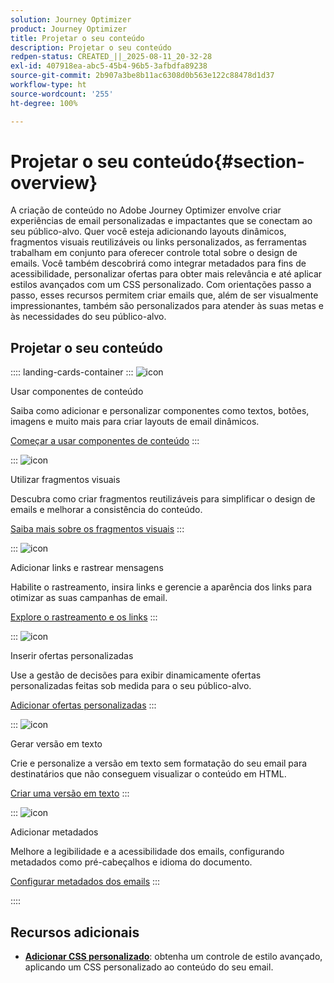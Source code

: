 ```yaml
---
solution: Journey Optimizer
product: Journey Optimizer
title: Projetar o seu conteúdo
description: Projetar o seu conteúdo
redpen-status: CREATED_||_2025-08-11_20-32-28
exl-id: 407918ea-abc5-45b4-96b5-3afbdfa89238
source-git-commit: 2b907a3be8b11ac6308d0b563e122c88478d1d37
workflow-type: ht
source-wordcount: '255'
ht-degree: 100%

---
```


# Projetar o seu conteúdo{#section-overview}

A criação de conteúdo no Adobe Journey Optimizer envolve criar experiências de email personalizadas e impactantes que se conectam ao seu público-alvo. Quer você esteja adicionando layouts dinâmicos, fragmentos visuais reutilizáveis ou links personalizados, as ferramentas trabalham em conjunto para oferecer controle total sobre o design de emails. Você também descobrirá como integrar metadados para fins de acessibilidade, personalizar ofertas para obter mais relevância e até aplicar estilos avançados com um CSS personalizado. Com orientações passo a passo, esses recursos permitem criar emails que, além de ser visualmente impressionantes, também são personalizados para atender às suas metas e às necessidades do seu público-alvo.

## Projetar o seu conteúdo

:::: landing-cards-container
:::
![icon](https://cdn.experienceleague.adobe.com/icons/puzzle-piece.svg)

Usar componentes de conteúdo

Saiba como adicionar e personalizar componentes como textos, botões, imagens e muito mais para criar layouts de email dinâmicos.

[Começar a usar componentes de conteúdo](../using/email/content-components.md)
:::

:::
![icon](https://cdn.experienceleague.adobe.com/icons/layer-group.svg?lang=pt-BR)

Utilizar fragmentos visuais

Descubra como criar fragmentos reutilizáveis para simplificar o design de emails e melhorar a consistência do conteúdo.

[Saiba mais sobre os fragmentos visuais](../using/email/use-visual-fragments.md)
:::

:::
![icon](https://cdn.experienceleague.adobe.com/icons/chart-line.svg)

Adicionar links e rastrear mensagens

Habilite o rastreamento, insira links e gerencie a aparência dos links para otimizar as suas campanhas de email.

[Explore o rastreamento e os links](../using/email/message-tracking.md)
:::

:::
![icon](https://cdn.experienceleague.adobe.com/icons/bullseye.svg)

Inserir ofertas personalizadas

Use a gestão de decisões para exibir dinamicamente ofertas personalizadas feitas sob medida para o seu público-alvo.

[Adicionar ofertas personalizadas](../using/email/add-offers-email.md)
:::

:::
![icon](https://cdn.experienceleague.adobe.com/icons/file-alt.svg)

Gerar versão em texto

Crie e personalize a versão em texto sem formatação do seu email para destinatários que não conseguem visualizar o conteúdo em HTML.

[Criar uma versão em texto](../using/email/text-version-email.md)
:::

:::
![icon](https://cdn.experienceleague.adobe.com/icons/gear.svg)

Adicionar metadados

Melhore a legibilidade e a acessibilidade dos emails, configurando metadados como pré-cabeçalhos e idioma do documento.

[Configurar metadados dos emails](../using/email/email-metadata.md)
:::

::::


## Recursos adicionais

- **[Adicionar CSS personalizado](../using/email/custom-css.md)**: obtenha um controle de estilo avançado, aplicando um CSS personalizado ao conteúdo do seu email.
